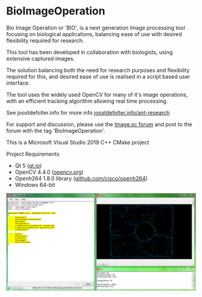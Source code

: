 # BioImageOperation

Bio Image Operation or 'BIO', is a next generation Image processing tool focusing on biological applications, balancing ease of use with desired flexibility required for research.

This tool has been developed in collaboration with biologists, using extensive captured images.

The solution balancing both the need for research purposes and flexibility required for this, and desired ease of use is realised in a script based user interface.

The tool uses the widely used OpenCV for many of it's image operations, with an efficient tracking algorithm allowing real time processing.

See joostdefolter.info for more info
[joostdefolter.info/ant-research](http://joostdefolter.info/ant-research)

For support and discussion, please use the [Image.sc forum](https://forum.image.sc) and post to the forum with the tag 'BioImageOperation'.

This is a Microsoft Visual Studio 2019 C++ CMake project

Project Requirements
- Qt 5 ([qt.io](https://www.qt.io))
- OpenCV 4.4.0 ([opencv.org](https://opencv.org))
- Openh264 1.8.0 library ([github.com/cisco/openh264](https://github.com/cisco/openh264))
- Windows 64-bit

![BIO screenshot](bio.png)
